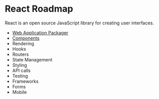 # React Roadmap

React is an open source JavaScript library for creating user interfaces.

- [Web Application Packager](/documents/framework-docs/react/cli-tools.md)
- [Components](/framework/react/components.jsx)
- Rendering
- Hooks
- Routers
- State Management
- Styling
- API calls
- Testing
- Frameworks
- Forms
- Mobile
